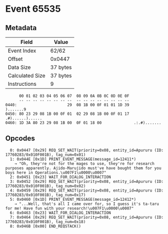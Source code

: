 # Event 65535

## Metadata

| Field           | Value    |
|-----------------|----------|
| Event Index     | 62/62    |
| Offset          | 0x0447   |
| Data Size       | 37 bytes |
| Calculated Size | 37 bytes |
| Instructions    | 9        |

```
      00 01 02 03 04 05 06 07  08 09 0A 0B 0C 0D 0E 0F
      -- -- -- -- -- -- -- --  -- -- -- -- -- -- -- --
0440:                      29  08 1B 00 0F 01 01 1D 39         ).......9
0450: 80 23 29 08 1B 00 0F 01  02 29 08 1B 00 0F 01 17  .#)......)......
0460: 1D 3A 80 23 29 08 1B 00  0F 01 18 00              .:.#).......    
```

## Opcodes

```
  0: 0x0447 [0x29] REQ_SET_WAIT(priority=0x08, entity_id=Apururu (ID: 17760283/0x010F001B), tag_num=0x01)
  1: 0x044E [0x1D] PRINT_EVENT_MESSAGE(message_id=12411*)
    → "Oh, they're not for the mages to use, they're for research purposes apparently. Ajido-Marujido must've have bought them for you boys here in Operations.\u007F1\u0000\u0007"
  2: 0x0451 [0x23] WAIT_FOR_DIALOG_INTERACTION
  3: 0x0452 [0x29] REQ_SET_WAIT(priority=0x08, entity_id=Apururu (ID: 17760283/0x010F001B), tag_num=0x02)
  4: 0x0459 [0x29] REQ_SET_WAIT(priority=0x08, entity_id=Apururu (ID: 17760283/0x010F001B), tag_num=0x17)
  5: 0x0460 [0x1D] PRINT_EVENT_MESSAGE(message_id=12412*)
    → "...Well, that's all I came over for, so I guess it's ta-taru for me! Have fun with your research!\u007F1\u0000\u0007"
  6: 0x0463 [0x23] WAIT_FOR_DIALOG_INTERACTION
  7: 0x0464 [0x29] REQ_SET_WAIT(priority=0x08, entity_id=Apururu (ID: 17760283/0x010F001B), tag_num=0x18)
  8: 0x046B [0x00] END_REQSTACK()
```
